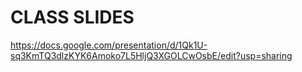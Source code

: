 # CLASS SLIDES
https://docs.google.com/presentation/d/1Qk1U-sq3KmTQ3dlzKYK6Amoko7L5HljQ3XGOLCwOsbE/edit?usp=sharing